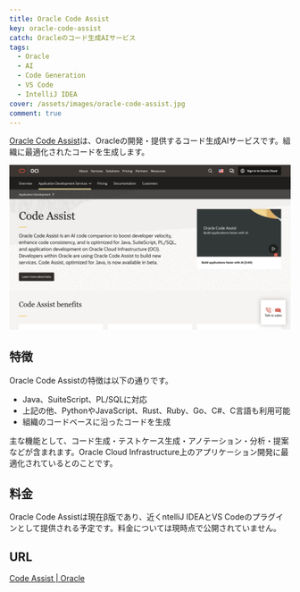```yaml
---
title: Oracle Code Assist
key: oracle-code-assist
catch: Oracleのコード生成AIサービス
tags:
  - Oracle
  - AI
  - Code Generation
  - VS Code
  - IntelliJ IDEA
cover: /assets/images/oracle-code-assist.jpg
comment: true
---
```


[Oracle Code Assist](https://www.oracle.com/application-development/code-assist/)は、Oracleの開発・提供するコード生成AIサービスです。組織に最適化されたコードを生成します。

[![Oracle Code AssistのWebサイト](/assets/images/oracle-code-assist.jpg)](https://www.oracle.com/application-development/code-assist/)

<!--more-->

## 特徴

Oracle Code Assistの特徴は以下の通りです。

- Java、SuiteScript、PL/SQLに対応
- 上記の他、PythonやJavaScript、Rust、Ruby、Go、C#、C言語も利用可能
- 組織のコードベースに沿ったコードを生成

主な機能として、コード生成・テストケース生成・アノテーション・分析・提案などが含まれます。Oracle Cloud Infrastructure上のアプリケーション開発に最適化されているとのことです。

## 料金

Oracle Code Assistは現在β版であり、近くntelliJ IDEAとVS Codeのプラグインとして提供される予定です。料金については現時点で公開されていません。

## URL

[Code Assist \| Oracle](https://www.oracle.com/application-development/code-assist/)

